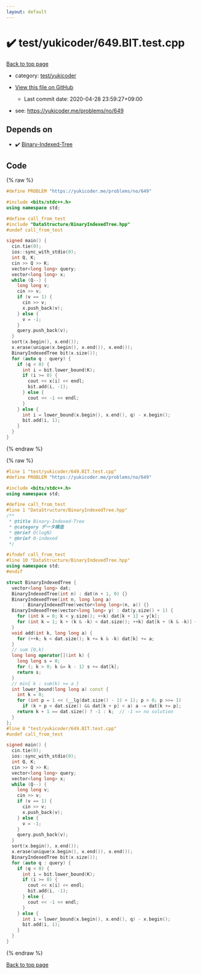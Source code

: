 ```yaml
---
layout: default
---
```


<!-- mathjax config similar to math.stackexchange -->
<script type="text/javascript" async
  src="https://cdnjs.cloudflare.com/ajax/libs/mathjax/2.7.5/MathJax.js?config=TeX-MML-AM_CHTML">
</script>
<script type="text/x-mathjax-config">
  MathJax.Hub.Config({
    TeX: { equationNumbers: { autoNumber: "AMS" }},
    tex2jax: {
      inlineMath: [ ['$','$'] ],
      processEscapes: true
    },
    "HTML-CSS": { matchFontHeight: false },
    displayAlign: "left",
    displayIndent: "2em"
  });
</script>

<script type="text/javascript" src="https://cdnjs.cloudflare.com/ajax/libs/jquery/3.4.1/jquery.min.js"></script>
<script src="https://cdn.jsdelivr.net/npm/jquery-balloon-js@1.1.2/jquery.balloon.min.js" integrity="sha256-ZEYs9VrgAeNuPvs15E39OsyOJaIkXEEt10fzxJ20+2I=" crossorigin="anonymous"></script>
<script type="text/javascript" src="../../../assets/js/copy-button.js"></script>
<link rel="stylesheet" href="../../../assets/css/copy-button.css" />


# :heavy_check_mark: test/yukicoder/649.BIT.test.cpp

<a href="../../../index.html">Back to top page</a>

* category: <a href="../../../index.html#de60e5ba474ac43bf7562c10f5977e2d">test/yukicoder</a>
* <a href="{{ site.github.repository_url }}/blob/master/test/yukicoder/649.BIT.test.cpp">View this file on GitHub</a>
    - Last commit date: 2020-04-28 23:59:27+09:00


* see: <a href="https://yukicoder.me/problems/no/649">https://yukicoder.me/problems/no/649</a>


## Depends on

* :heavy_check_mark: <a href="../../../library/DataStructure/BinaryIndexedTree.hpp.html">Binary-Indexed-Tree</a>


## Code

<a id="unbundled"></a>
{% raw %}
```cpp
#define PROBLEM "https://yukicoder.me/problems/no/649"

#include <bits/stdc++.h>
using namespace std;

#define call_from_test
#include "DataStructure/BinaryIndexedTree.hpp"
#undef call_from_test

signed main() {
  cin.tie(0);
  ios::sync_with_stdio(0);
  int Q, K;
  cin >> Q >> K;
  vector<long long> query;
  vector<long long> x;
  while (Q--) {
    long long v;
    cin >> v;
    if (v == 1) {
      cin >> v;
      x.push_back(v);
    } else {
      v = -1;
    }
    query.push_back(v);
  }
  sort(x.begin(), x.end());
  x.erase(unique(x.begin(), x.end()), x.end());
  BinaryIndexedTree bit(x.size());
  for (auto q : query) {
    if (q < 0) {
      int i = bit.lower_bound(K);
      if (i >= 0) {
        cout << x[i] << endl;
        bit.add(i, -1);
      } else {
        cout << -1 << endl;
      }
    } else {
      int i = lower_bound(x.begin(), x.end(), q) - x.begin();
      bit.add(i, 1);
    }
  }
}

```
{% endraw %}

<a id="bundled"></a>
{% raw %}
```cpp
#line 1 "test/yukicoder/649.BIT.test.cpp"
#define PROBLEM "https://yukicoder.me/problems/no/649"

#include <bits/stdc++.h>
using namespace std;

#define call_from_test
#line 1 "DataStructure/BinaryIndexedTree.hpp"
/**
 * @title Binary-Indexed-Tree
 * @category データ構造
 * @brief O(logN)
 * @brief 0-indexed
 */

#ifndef call_from_test
#line 10 "DataStructure/BinaryIndexedTree.hpp"
using namespace std;
#endif

struct BinaryIndexedTree {
  vector<long long> dat;
  BinaryIndexedTree(int n) : dat(n + 1, 0) {}
  BinaryIndexedTree(int n, long long a)
      : BinaryIndexedTree(vector<long long>(n, a)) {}
  BinaryIndexedTree(vector<long long> y) : dat(y.size() + 1) {
    for (int k = 0; k < y.size(); ++k) dat[k + 1] = y[k];
    for (int k = 1; k + (k & -k) < dat.size(); ++k) dat[k + (k & -k)] += dat[k];
  }
  void add(int k, long long a) {
    for (++k; k < dat.size(); k += k & -k) dat[k] += a;
  }
  // sum [0,k)
  long long operator[](int k) {
    long long s = 0;
    for (; k > 0; k &= k - 1) s += dat[k];
    return s;
  }
  // min{ k : sum(k) >= a }
  int lower_bound(long long a) const {
    int k = 0;
    for (int p = 1 << (__lg(dat.size() - 1) + 1); p > 0; p >>= 1)
      if (k + p < dat.size() && dat[k + p] < a) a -= dat[k += p];
    return k + 1 == dat.size() ? -1 : k;  // -1 => no solution
  }
};
#line 8 "test/yukicoder/649.BIT.test.cpp"
#undef call_from_test

signed main() {
  cin.tie(0);
  ios::sync_with_stdio(0);
  int Q, K;
  cin >> Q >> K;
  vector<long long> query;
  vector<long long> x;
  while (Q--) {
    long long v;
    cin >> v;
    if (v == 1) {
      cin >> v;
      x.push_back(v);
    } else {
      v = -1;
    }
    query.push_back(v);
  }
  sort(x.begin(), x.end());
  x.erase(unique(x.begin(), x.end()), x.end());
  BinaryIndexedTree bit(x.size());
  for (auto q : query) {
    if (q < 0) {
      int i = bit.lower_bound(K);
      if (i >= 0) {
        cout << x[i] << endl;
        bit.add(i, -1);
      } else {
        cout << -1 << endl;
      }
    } else {
      int i = lower_bound(x.begin(), x.end(), q) - x.begin();
      bit.add(i, 1);
    }
  }
}

```
{% endraw %}

<a href="../../../index.html">Back to top page</a>

